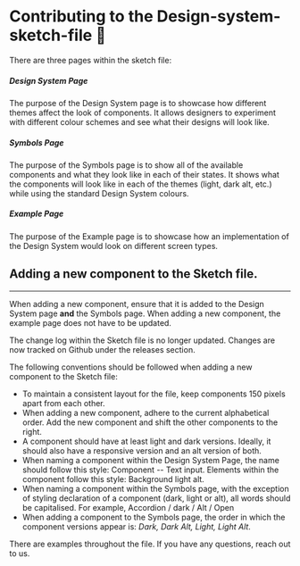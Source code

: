 Contributing to the Design-system-sketch-file 🌵
=================

There are three pages within the sketch file:

##### Design System Page

The purpose of the Design System page is to showcase how different themes affect the look of components. It allows designers to experiment with different colour schemes and see what their designs will look like.

##### Symbols Page

The purpose of the Symbols page is to show all of the available components and what they look like in each of their states. It shows what the components will look like in each of the themes (light, dark alt, etc.) while using the standard Design System colours.

##### Example Page

The purpose of the Example page is to showcase how an implementation of the Design System would look on different screen types.

## Adding a new component to the Sketch file.
----------------------------

When adding a new component, ensure that it is added to the Design System page **and** the Symbols page. When adding a new component, the example page does not have to be updated.

The change log within the Sketch file is no longer updated. Changes are now tracked on Github under the releases section.

The following conventions should be followed when adding a new component to the Sketch file:
- To maintain a consistent layout for the file, keep components 150 pixels apart from each other.
- When adding a new component, adhere to the current alphabetical order. Add the new component and shift the other components to the right.
- A component should have at least light and dark versions. Ideally, it should also have a responsive version and an alt version of both.
- When naming a component within the Design System Page, the name should follow this style: Component -- Text input. Elements within the component follow this style: Background light alt.
- When naming a component within the Symbols page, with the exception of styling declaration of a component (dark, light or alt), all words should be capitalised. For example, Accordion / dark / Alt / Open
- When adding a component to the Symbols page, the order in which the component versions appear is: _Dark, Dark Alt, Light, Light Alt_.

There are examples throughout the file. If you have any questions, reach out to us.

